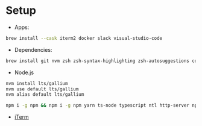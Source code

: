 # Setup

- Apps:

```bash
brew install --cask iterm2 docker slack visual-studio-code
```

- Dependencies:

```bash
brew install git nvm zsh zsh-syntax-highlighting zsh-autosuggestions cowsay awscli allure libpng
```

- Node.js

```bash
nvm install lts/gallium
nvm use default lts/gallium
nvm alias default lts/gallium

```

```bash
npm i -g npm && npm i -g npm yarn ts-node typescript ntl http-server npm-run-all && yarn set version berry
```

- [iTerm](https://medium.com/@evheniybystrov/iterm2-config-or-new-project-new-battle-9118c9cb157a)
